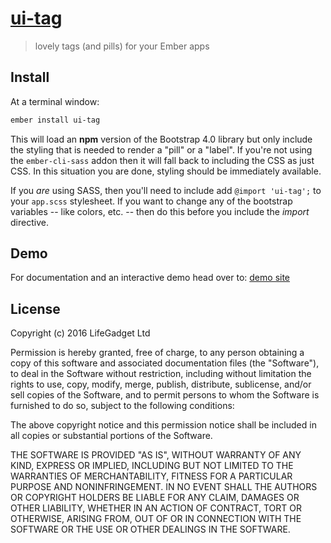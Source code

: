 # [ui-tag](https://github.com/lifegadget/ui-tag)
> lovely tags (and pills) for your Ember apps

## Install

At a terminal window:

```sh
ember install ui-tag
```

This will load an **npm** version of the Bootstrap 4.0 library but only include the styling that is needed to render
a "pill" or a "label". If you're not using the `ember-cli-sass` addon then it will fall back to including the CSS as just
CSS. In this situation you are done, styling should be immediately available.

If you _are_ using SASS, then you'll need to include add `@import 'ui-tag';` to your `app.scss` stylesheet. If you want to change any of the bootstrap variables -- like colors, etc. -- then do this before you include the _import_ directive.

## Demo

For documentation and an interactive demo head over to: [demo site](https://ui-tag.firebaseapp.com/)

## License

Copyright (c) 2016 LifeGadget Ltd

Permission is hereby granted, free of charge, to any person obtaining a copy of
this software and associated documentation files (the "Software"), to deal in
the Software without restriction, including without limitation the rights to
use, copy, modify, merge, publish, distribute, sublicense, and/or sell copies
of the Software, and to permit persons to whom the Software is furnished to do
so, subject to the following conditions:

The above copyright notice and this permission notice shall be included in all
copies or substantial portions of the Software.

THE SOFTWARE IS PROVIDED "AS IS", WITHOUT WARRANTY OF ANY KIND, EXPRESS OR
IMPLIED, INCLUDING BUT NOT LIMITED TO THE WARRANTIES OF MERCHANTABILITY,
FITNESS FOR A PARTICULAR PURPOSE AND NONINFRINGEMENT. IN NO EVENT SHALL THE
AUTHORS OR COPYRIGHT HOLDERS BE LIABLE FOR ANY CLAIM, DAMAGES OR OTHER
LIABILITY, WHETHER IN AN ACTION OF CONTRACT, TORT OR OTHERWISE, ARISING FROM,
OUT OF OR IN CONNECTION WITH THE SOFTWARE OR THE USE OR OTHER DEALINGS IN THE
SOFTWARE.
